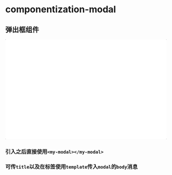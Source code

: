 # componentization-modal
## 弹出框组件

![image](https://github.com/enoshima7/vue-mymodal/blob/master/src/assets/1.gif)

###  引入之后直接使用`<my-modal></my-modal>`
### 可传`title`以及在标签使用`template`传入`modal`的`body`消息
